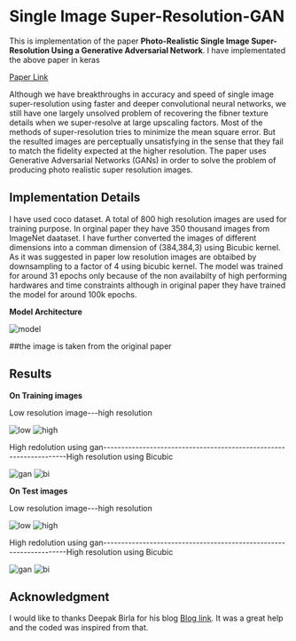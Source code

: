 # Single Image Super-Resolution-GAN
This is implementation of the paper **Photo-Realistic Single Image Super-Resolution Using a Generative Adversarial Network**. I have implementated the above paper in keras

[Paper Link](https://arxiv.org/abs/1609.04802)

Although we have breakthroughs in accuracy and speed of single image super-resolution using faster and deeper convolutional neural networks, we still have one largely unsolved problem of recovering the fibner texture details when we super-resolve at large upscaling factors. Most of the methods of super-resolution tries to minimize the mean square error. But the resulted images are perceptually unsatisfying in the sense that they fail to match the fidelity expected at the higher resolution. The paper uses Generative Adversarial Networks (GANs) in order to solve the problem of producing photo realistic super resolution images.

## Implementation Details
I have used coco dataset. A total of 800 high resolution images are used for training purpose. In orginal paper they have 350 thousand images from ImageNet daataset. I have further converted the images of different dimensions into a comman dimension of (384,384,3) using Bicubic kernel. As it was suggested in paper low resolution images are obtaibed by downsampling to a factor of 4 using bicubic kernel. The model was trained for around 31 epochs only because of the non availabilty of high performing hardwares and time constraints although in original paper they have trained the model for around 100k epochs.

**Model Architecture**

![model](model.png)

##the image is taken from the original paper


## Results
**On Training images**

Low resolution image---high resolution

![low](images/tr_low.PNG)  ![high](images/tr_high.PNG)

High redolution using gan-------------------------------------------------------------------High resolution using Bicubic 

![gan](images/tr_high_gan.PNG) ![bi](images/tr_high_bi.PNG)


**On Test images**

Low resolution image---high resolution

![low](images/te_low.PNG)  ![high](images/te_high.PNG)

High redolution using gan-------------------------------------------------------------------High resolution using Bicubic 

![gan](images/te_high_gan.PNG) ![bi](images/te_high_bi.PNG)

## Acknowledgment

I would like to thanks Deepak Birla for his blog [Blog link](https://medium.com/@birla.deepak26/single-image-super-resolution-using-gans-keras-aca310f33112). It was a great help and the coded was inspired from that.
